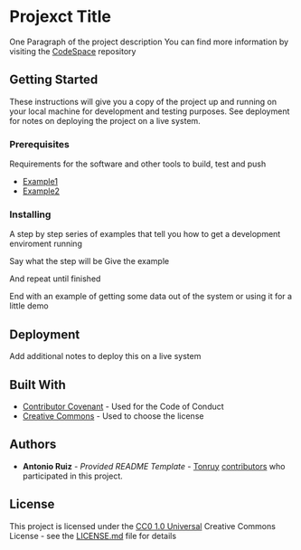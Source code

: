 # Projexct Title
One Paragraph of the project description
You can find more information by visiting the [CodeSpace](https://github.com/cod3spac3Academy) repository
## Getting Started
These instructions will give you a copy of the project up and running on your local machine for development and testing purposes. See deployment for notes on deploying the project on a live system.
### Prerequisites
Requirements for the software and other tools to build, test and push
- [Example1](www.example1.com)
- [Example2](www.example2.com)
### Installing
A step by step series of examples that tell you how to get a development enviroment running

Say what the step will be
Give the example

And repeat
until finished

End with an example of getting some data out of the
system or using it
for a little demo
## Deployment
Add additional notes to deploy this on a live system
## Built With
- [Contributor Covenant](https://www.contributorcovenant.org/) - Used
for the Code of Conduct
- [Creative Commons](https://creativecommons.org/) -
Used to choose
the license
## Authors
- **Antonio Ruiz** - *Provided README Template* -
[Tonruy](https://github.com/Tonruy)
[contributors](https://github.com/PurpleBooth/a-goodreadme-template/contributors)
who participated in this project.

## License
This project is licensed under the [CC0 1.0
Universal](LICENSE.md)
Creative Commons License - see the
[LICENSE.md](LICENSE.md) file for
details

